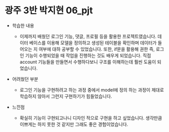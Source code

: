 # 광주 3반 박지현 06_pjt

* 학습한 내용
    * 이제까지 배웠던 로그인 기능, 댓글, 프로필 등을 활용한 프로젝트였습니다.
    데이터 베이스를 이용해 모델을 정의하고 생성된 테이블을 확인하며 데이터가 들어오는 지 여부에 대하 공부할 수 있었습니다.
    또한, if문을 활용해 권한 즉, 로그인 기능이 수행되었을 때 작업을 진행하는 것도 배우게 되었습니다. 
    직접 account 기능들을 만들면서 수행하다보니 구조를 이해하는데 훨씬 도움이 되었습니다.

* 어려웠던 부분
    * 로그인 기능을 구현하려고 하는 과정 중에서 model에 정의 하는 과정이 제대로 학습하지 않아서 그런지 구현하기가 힘들었습니다.

* 느낀점
    * 확실히 기능이 구현되고나니 디자인 적으로 구현을 하고 싶었습니다. 생각만큼 이쁘게는 하지 못한 것 같지만 그래도 좋은 경험이었습니다.